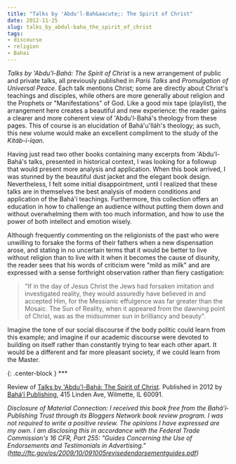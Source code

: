```yaml
---
title: "Talks by 'Abdu'l-Bah&aacute;: The Spirit of Christ"
date: 2012-11-25
slug: talks_by_abdul-baha_the_spirit_of_christ
tags:
- discourse
- religion
- Bahai
---
```


_Talks by 'Abdu'l-Bah&aacute;: The Spirit of Christ_ is a new arrangement of
public and private talks, all previously published in _Paris Talks_ and
_Promulgation of Universal Peace_. Each talk mentions Christ; some are directly
about Christ's teachings and disciples, while others are more generally about
religion and the Prophets or "Manifestations" of God. Like a good mix tape
(playlist), the arrangement here creates a beautiful and new experience: the
reader gains a clearer and more coherent view of 'Abdu'l-Bah&aacute;'s theology
from these pages. This of course is an elucidation of
Bah&aacute;'u'll&aacute;h's theology; as such, this new volume would make an
excellent compliment to the study of the _Kit&aacute;b-i-&iacute;qan_.

<!-- truncate -->

Having just read two other books containing many excerpts from
'Abdu'l-Bah&aacute;'s talks, presented in historical context, I was looking for
a followup that would present more analysis and application. When this book
arrived, I was stunned by the beautiful dust jacket and the elegant book design.
Nevertheless, I felt some initial disappointment, until I realized that these
talks are in themselves the best analysis of modern conditions and application
of the Bah&aacute;'&iacute;­ teachings. Furthermore, this collection offers an
education in how to challenge an audience without putting them down and without
overwhelming them with too much information, and how to use the power of both
intellect and emotion wisely.

Although frequently commenting on the religionists of the past who were
unwilling to forsake the forms of their fathers when a new dispensation arose,
and stating in no uncertain terms that it would be better to live without
religion than to live with it when it becomes the cause of disunity, the reader
sees that his words of criticism were "mild as milk" and are expressed with a
sense forthright observation rather than fiery castigation:

> "If in the day of Jesus Christ the Jews had forsaken imitation and
> investigated reality, they would assuredly have believed in and accepted Him,
> for the Messianic effulgence was far greater than the Mosaic. The Sun of
> Reality, when it appeared from the dawning point of Christ, was as the
> midsummer sun in brilliancy and beauty".

Imagine the tone of our social discourse if the body politic could learn from this example;
and imagine if our academic discourse were devoted to building on itself rather than constantly
trying to tear each other apart. It would be a different and far more pleasant society, if we
could learn from the Master.

{: .center-block }
\***

Review of <a href=
"http://www.bahaibookstore.com/productdetails.cfm?PC=8619#.ULLY2oawVxc">Talks by
'Abdu'l-Bah&aacute;: The Spirit of Christ</a>. Published in 2012 by <a href=
"http://www.bahaibookstore.com/">Bah&aacute;&#8217;&iacute;­ Publishing</a>, 415 Linden Ave, Wilmette, IL
60091.

_Disclosure of Material Connection: I received this book free from the
Bah&aacute;&#8217;&iacute;­ Publishing Trust through its Bloggers Network book
review program. I was not required to write a positive review. The opinions I
have expressed are my own. I am disclosing this in accordance with the Federal
Trade Commission's 16 CFR, Part 255: "Guides Concerning the Use of Endorsements
and Testimonials in Advertising."
(http://ftc.gov/os/2009/10/091005revisedendorsementguides.pdf)_
